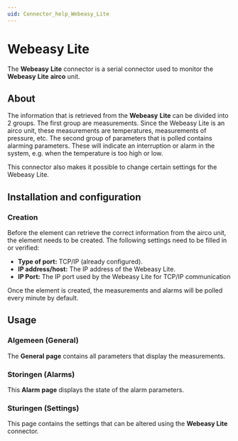 ```yaml
---
uid: Connector_help_Webeasy_Lite
---
```


# Webeasy Lite

The **Webeasy** **Lite** connector is a serial connector used to monitor the **Webeasy** **Lite** **airco** unit.

## About

The information that is retrieved from the **Webeasy** **Lite** can be divided into 2 groups. The first group are measurements. Since the Webeasy Lite is an airco unit, these measurements are temperatures, measurements of pressure, etc. The second group of parameters that is polled contains alarming parameters. These will indicate an interruption or alarm in the system, e.g. when the temperature is too high or low.

This connector also makes it possible to change certain settings for the Webeasy Lite.

## Installation and configuration

### Creation

Before the element can retrieve the correct information from the airco unit, the element needs to be created. The following settings need to be filled in or verified:

- **Type of port:** TCP/IP (already configured).
- **IP address/host:** The IP address of the Webeasy Lite.
- **IP Port:** The IP port used by the Webeasy Lite for TCP/IP communication

Once the element is created, the measurements and alarms will be polled every minute by default.

## Usage

### Algemeen (General)

The **General** **page** contains all parameters that display the measurements.

### Storingen (Alarms)

This **Alarm** **page** displays the state of the alarm parameters.

### Sturingen (Settings)

This page contains the settings that can be altered using the **Webeasy Lite** connector.
